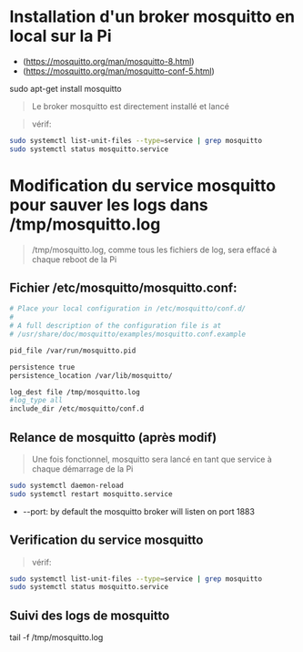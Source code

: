 # Installation d'un broker mosquitto en local sur la Pi

* (https://mosquitto.org/man/mosquitto-8.html)
* (https://mosquitto.org/man/mosquitto-conf-5.html)

sudo apt-get install mosquitto

> Le broker mosquitto est directement installé et lancé

> vérif:

```bash
sudo systemctl list-unit-files --type=service | grep mosquitto
sudo systemctl status mosquitto.service
```

# Modification du service mosquitto pour sauver les logs dans /tmp/mosquitto.log

> /tmp/mosquitto.log, comme tous les fichiers de log, sera effacé à chaque reboot de la Pi

## Fichier /etc/mosquitto/mosquitto.conf:

```bash
# Place your local configuration in /etc/mosquitto/conf.d/
#
# A full description of the configuration file is at
# /usr/share/doc/mosquitto/examples/mosquitto.conf.example

pid_file /var/run/mosquitto.pid

persistence true
persistence_location /var/lib/mosquitto/

log_dest file /tmp/mosquitto.log
#log_type all
include_dir /etc/mosquitto/conf.d
```

## Relance de mosquitto (après modif)

> Une fois fonctionnel, mosquitto sera lancé en tant que service à chaque démarrage de la Pi

```bash
sudo systemctl daemon-reload
sudo systemctl restart mosquitto.service
```

* --port: by default the mosquitto broker will listen on port 1883


## Verification du service mosquitto

> vérif:

```bash
sudo systemctl list-unit-files --type=service | grep mosquitto
sudo systemctl status mosquitto.service
```

## Suivi des logs de mosquitto

tail -f /tmp/mosquitto.log

